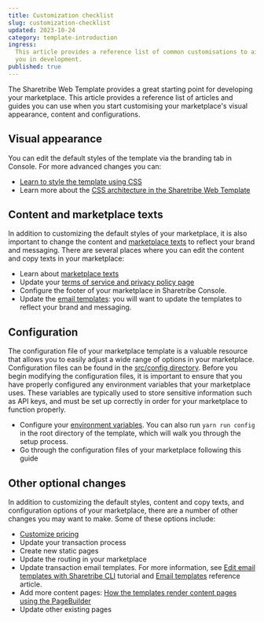 ```yaml
---
title: Customization checklist
slug: customization-checklist
updated: 2023-10-24
category: template-introduction
ingress:
  This article provides a reference list of common customisations to aid
  you in development.
published: true
---
```


The Sharetribe Web Template provides a great starting point for
developing your marketplace. This article provides a reference list of
articles and guides you can use when you start customising your
marketplace's visual appearance, content and configurations.

## Visual appearance

You can edit the default styles of the template via the branding tab in
Console. For more advanced changes you can:

- [Learn to style the template using CSS](/docs/tutorial/first-edit/)
- Learn more about the
  [CSS architecture in the Sharetribe Web Template](/template/how-to-customize-template-styles/)

## Content and marketplace texts

In addition to customizing the default styles of your marketplace, it is
also important to change the content and
[marketplace texts](/concepts/marketplace-texts/) to reflect your brand
and messaging. There are several places where you can edit the content
and copy texts in your marketplace:

- Learn about [marketplace texts](/concepts/marketplace-texts/)
- Update your
  [terms of service and privacy policy page](https://www.sharetribe.com/help/en/articles/8410839-free-templates-for-your-terms-of-service-and-privacy-policy)
- Configure the footer of your marketplace in Sharetribe Console.
- Update the [email templates](/concepts/email-notifications/): you will
  want to update the templates to reflect your brand and messaging.

## Configuration

The configuration file of your marketplace template is a valuable
resource that allows you to easily adjust a wide range of options in
your marketplace. Configuration files can be found in the
[src/config directory](https://github.com/sharetribe/web-template/tree/main/src/config).
Before you begin modifying the configuration files, it is important to
ensure that you have properly configured any environment variables that
your marketplace uses. These variables are typically used to store
sensitive information such as API keys, and must be set up correctly in
order for your marketplace to function properly.

- Configure your [environment variables](/template/template-env/). You
  can also run `yarn run config` in the root directory of the template,
  which will walk you through the setup process.
- Go through the configuration files of your marketplace following this
  guide

## Other optional changes

In addition to customizing the default styles, content and copy texts,
and configuration options of your marketplace, there are a number of
other changes you may want to make. Some of these options include:

- [Customize pricing](/tutorial/customize-pricing-tutorial/)
- Update your transaction process
- Create new static pages
- Update the routing in your marketplace
- Update transaction email templates. For more information, see
  [Edit email templates with Sharetribe CLI](/how-to/edit-email-templates-with-sharetribe-cli/)
  tutorial and [Email templates](/references/email-templates/) reference
  article.
- Add more content pages:
  [How the templates render content pages using the PageBuilder](/template/page-builder/)
- Update other existing pages
  <plan tier="extend" feature="Customizing your transaction process and email templates"></plan>
